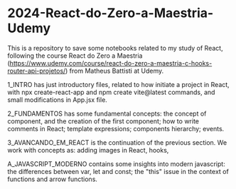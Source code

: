 # 2024-React-do-Zero-a-Maestria-Udemy
This is a repository to save some notebooks related to my study of React, following the course React do Zero a Maestria (https://www.udemy.com/course/react-do-zero-a-maestria-c-hooks-router-api-projetos/) from Matheus Battisti at Udemy.

1_INTRO has just introductory files, related to how initiate a project in React, with npx create-react-app and npm create vite@latest commands, and small modifications in App.jsx file.

2_FUNDAMENTOS has some fundamental concepts: the concept of component, and the creation of the first component; how to write comments in React; template expressions; components hierarchy; events.

3_AVANCANDO_EM_REACT is the continuation of the previous section. We work with concepts as: adding images in React, hooks,

A_JAVASCRIPT_MODERNO contains some insights into modern javascript: the differences between var, let and const; the "this" issue in the context of functions and arrow functions.
